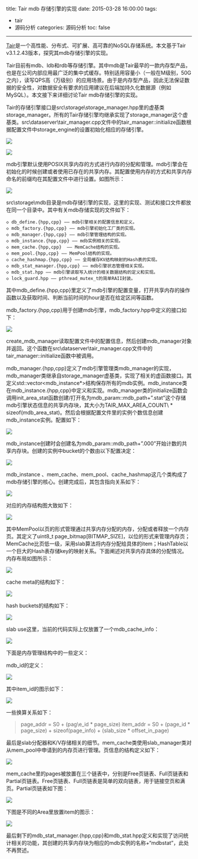 title: Tair mdb 存储引擎的实现
date: 2015-03-28 16:00:00
tags:
- tair
- 源码分析
categories: 源码分析
toc: false
---

[Tair](http://tair.taobao.org/)是一个高性能、分布式、可扩展、高可靠的NoSQL存储系统。本文基于Tair v3.1.2.43版本，探究其mdb存储引擎的实现。

Tair目前有mdb、ldb和rdb等存储引擎。其中mdb是Tair最早的一款内存型产品，也是在公司内部应用最广泛的集中式缓存。特别适用容量小（一般在M级别，50G之内），读写QPS高（万级别）的应用场景。由于是内存型产品，因此无法保证数据的安全性，对数据安全有要求的应用建议在后端加持久化数据源（例如MySQL）。本文接下来详细讨论Tair mdb存储引擎的实现。

Tair的存储引擎接口是src\storage\storage_manager.hpp里的虚基类storage\_manager。所有的Tair存储引擎均继承实现了storage\_manager这个虚基类。src\dataserver\tair\_manager.cpp文件中的tair\_manager::initialize函数根据配置文件中storage\_engine的设置初始化相应的存储引擎。

![](/images/35/1.png)

![](/images/35/2.png)

<!-- more -->

mdb引擎默认使用POSIX共享内存的方式进行内存的分配和管理。mdb引擎会在初始化的时候创建或者使用已存在的共享内存。其配置使用内存的方式和共享内存命名的前缀均在其配置文件中进行设置。如图所示：

![](/images/35/3.png)

src\storage\mdb目录是mdb存储引擎的实现，这里的实现、测试和接口文件都放在同一个目录中。其中有关mdb存储实现的文件如下：

	◇ db_define.{hpp,cpp} —— mdb引擎相关的配置信息和定义。
	◇ mdb_factory.{hpp,cpp} —— mdb引擎初始化工厂类的实现。
	◇ mdb_manager.{hpp,cpp} —— mdb引擎管理结构的实现。
	◇ mdb_instance.{hpp,cpp} —— mdb实例相关的实现。
	◇ mem_cache.{hpp,cpp}  —— MemCache结构的实现。
	◇ mem_pool.{hpp,cpp} —— MemPool结构的实现。
	◇ cache_hashmap.{hpp,cpp} —— 全局缓存KV结构映射的Hash表的实现。
	◇ mdb_stat_manager.{hpp,cpp} —— mdb引擎状态管理相关实现。
	◇ mdb_stat.hpp —— mdb引擎读取写入统计的相关数据结构的定义和实现。
	◇ lock_guard.hpp —— pthread_mutex_t的简单RAII封装。

其中mdb\_define.{hpp,cpp}里定义了mdb引擎的配置变量，打开共享内存的操作函数以及获取时间、判断当前时间的hour是否在给定区间等函数。

mdb\_factory.{hpp,cpp}用于创建mdb引擎，mdb\_factory.hpp中定义的接口如下：

![](/images/35/4.png)

create_mdb_manager读取配置文件中的配置信息，然后创建mdb\_manager对象并返回。这个函数在src\dataserver\tair\_manager.cpp文件中的tair\_manager::initialize函数中被调用。

mdb\_manager.{hpp,cpp}定义了mdb引擎管理类mdb\_manager的实现，mdb\_manager类继承自storage\_manager虚基类，实现了相关的虚函数接口。其定义std::vector<mdb\_instance*>结构保存所有的mdb实例。mdb\_instance类在mdb\_instance.{hpp,cpp}中定义和实现。mdb\_manager类的initialize函数会调用init\_area\_stat函数创建/打开名为mdb\_param::mdb\_path+”.stat”这个存储mdb引擎状态信息的共享内存块，其大小为TAIR\_MAX\_AREA\_COUNT\ * sizeof(mdb\_area\_stat)。然后会根据配置文件里的实例个数信息创建mdb_instance实例。配置如下：

![](/images/35/5.png)

mdb\_instance创建时会创建名为mdb\_param::mdb\_path+”.000”开始计数的共享内存块。创建的实例中bucket的个数由以下配置决定：

![](/images/35/6.png)

mdb\_instance 、mem\_cache、mem\_pool、cache\_hashmap这几个类构成了mdb存储引擎的核心。创建完成后，其包含指向关系如下：

![](/images/35/7.png)

对应的内存结构图大致如下：

![](/images/35/8.png)

其中MemPool以页的形式管理通过共享内存分配的内存，分配或者释放一个内存页。其定义了uint8\_t page\_bitmap[BITMAP\_SIZE]，以位的形式来管理内存页；MemCache比页低一级，采用slab算法将内存分配给具体的item；HashTable以一个巨大的Hash表存储key的映射关系。下面阐述对共享内存具体的分配情况。内存布局如图所示：

![](/images/35/9.png)

cache meta的结构如下：

![](/images/35/10.png)

hash buckets的结构如下：

![](/images/35/11.png)

slab use这里，当前的代码实际上仅放置了一个mdb\_cache\_info：

![](/images/35/12.png)

下面是内存管理结构中的一些定义：

mdb\_id的定义：

![](/images/35/13.png)

其中item\_id的图示如下：

![](/images/35/14.png)

一些换算关系如下：
> page\_addr = S0 + (pag\e_id \* page\_size)
> item\_addr = S0 + (page\_id \* page\_size) + sizeof(page\_info) + (slab\_size \* offset\_in\_page)

最后是slab分配器和K/V存储相关的细节。mem\_cache类使用slab\_manager类对从mem\_pool中申请到的内存页进行管理。页信息的结构定义如下：

![](/images/35/15.png)

mem\_cache里的pages被放置在三个链表中，分别是Free页链表、Full页链表和Partial页链表。Free页链表、Full页链表是简单的双向链表，用于链接空页和满页。Partial页链表如下图：

![](/images/35/16.png)

下图是不同的Area里放置item的图示：

![](/images/35/17.png)

最后剩下的mdb\_stat\_manager.{hpp,cpp}和mdb\_stat.hpp定义和实现了访问统计相关的功能，其创建的共享内存块为相应的mdb实例的名称+“mdbstat”，此处不再赘述。
